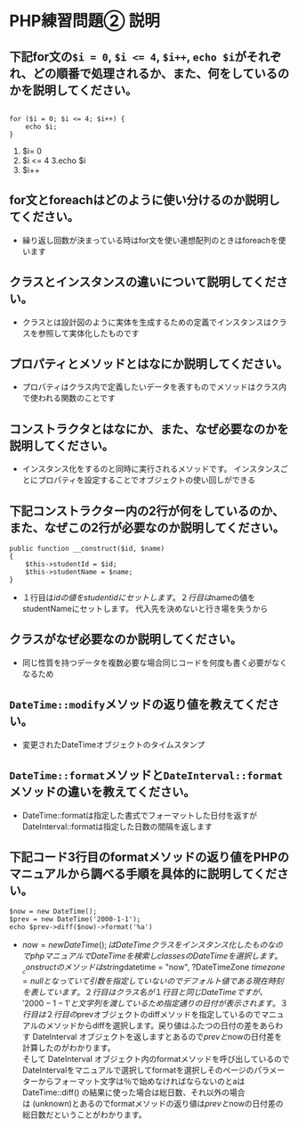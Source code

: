 # PHP練習問題② 説明

## 下記for文の`$i = 0`, `$i <= 4`, `$i++`, `echo $i`がそれぞれ、どの順番で処理されるか、また、何をしているのかを説明してください。

```変数$iに０を代入して$iが４以下かどうか判別します。４以下なので$iを出力して$iを出力します。その後$i++を実行して$i<=4から条件を満たさなくなるまで繰り返します

for ($i = 0; $i <= 4; $i++) {
    echo $i;
}
```

1. $i= 0
2. $i <= 4
3.echo $i 
4. $i++

## for文とforeachはどのように使い分けるのか説明してください。
- 繰り返し回数が決まっている時はfor文を使い連想配列のときはforeachを使います

## クラスとインスタンスの違いについて説明してください。
- クラスとは設計図のように実体を生成するための定義でインスタンスはクラスを参照して実体化したものです

## プロパティとメソッドとはなにか説明してください。
- プロパティはクラス内で定義したいデータを表すものでメソッドはクラス内で使われる関数のことです

## コンストラクタとはなにか、また、なぜ必要なのかを説明してください。
- インスタンス化をするのと同時に実行されるメソッドです。
インスタンスごとにプロパティを設定することでオブジェクトの使い回しができる

## 下記コンストラクター内の2行が何をしているのか、また、なぜこの2行が必要なのか説明してください。
```
public function __construct($id, $name)
{
    $this->studentId = $id;
    $this->studentName = $name;
}
```
- １行目は$idの値をstudentidにセットします。２行目は$nameの値をstudentNameにセットします。
代入先を決めないと行き場を失うから

## クラスがなぜ必要なのか説明してください。
- 同じ性質を持つデータを複数必要な場合同じコードを何度も書く必要がなくなるため

## `DateTime::modify`メソッドの返り値を教えてください。
- 変更されたDateTimeオブジェクトのタイムスタンプ

## `DateTime::format`メソッドと`DateInterval::format`メソッドの違いを教えてください。
- DateTime::formatは指定した書式でフォーマットした日付を返すがDateInterval::formatは指定した日数の間隔を返します

## 下記コード3行目のformatメソッドの返り値をPHPのマニュアルから調べる手順を具体的に説明してください。
```
$now = new DateTime();
$prev = new DateTime('2000-1-1');
echo $prev->diff($now)->format('%a')
```

- $now = new DateTime();はDateTimeクラスをインスタンス化したものなのでphpマニュアルでDateTimeを検索しclassesのDateTimeを選択します。
__constructのメソッドはstring $datetime = "now", ?DateTimeZone $timezone = nullとなっていて引数を指定していないのでデフォルト値である現在時刻を表しています。
２行目はクラス名が１行目と同じDateTimeですが、'2000-1-1’と文字列を渡しているため指定通りの日付が表示されます。
３行目は２行目の$prevオブジェクトのdiffメソッドを指定しているのでマニュアルのメソッドからdiffを選択します。戻り値はふたつの日付の差をあらわす DateInterval オブジェクトを返しますとあるので$prevと$nowの日付差を計算したのがわかります。					
そして DateInterval オブジェクト内のformatメソッドを呼び出しているのでDateIntervalをマニュアルで選択してformatを選択しそのページのパラメーターからフォーマット文字は％で始めなければならないのとaはDateTime::diff() の結果に使った場合は総日数、それ以外の場合は (unknown)とあるのでformatメソッドの返り値は$prevと$nowの日付差の総日数だということがわかります。

